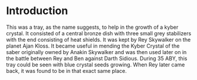 # Introduction

This was a tray, as the name suggests, to help in the growth of a kyber crystal.
It consisted of a central bronze dish with three small grey stabilizers with the end consisting of heat shields.
It was kept by Rey Skywalker on the planet Ajan Kloss.
It became useful in mending the Kyber Crystal of the saber originally owned by Anakin Skywalker and was then used later on in the battle between Rey and Ben against Darth Sidious.
During 35 ABY, this tray could be seen with blue crystal seeds growing.
When Rey later came back, it was found to be in that exact same place.
